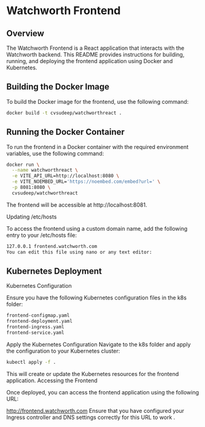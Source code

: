 
# Watchworth Frontend

## Overview

The Watchworth Frontend is a React application that interacts with the Watchworth backend. This README provides instructions for building, running, and deploying the frontend application using Docker and Kubernetes.

## Building the Docker Image

To build the Docker image for the frontend, use the following command:

```bash
docker build -t cvsudeep/watchworthreact .
```

## Running the Docker Container

To run the frontend in a Docker container with the required environment variables, use the following command:

```bash
docker run \
  --name watchworthreact \
  -e VITE_API_URL=http://localhost:8080 \
  -e VITE_NOEMBED_URL='https://noembed.com/embed?url=' \
  -p 8081:8080 \
  cvsudeep/watchworthreact
  ```

The frontend will be accessible at http://localhost:8081.

Updating /etc/hosts

To access the frontend using a custom domain name, add the following entry to your /etc/hosts file:

```bash
127.0.0.1 frontend.watchworth.com
You can edit this file using nano or any text editor:
```


## Kubernetes Deployment

Kubernetes Configuration

Ensure you have the following Kubernetes configuration files in the k8s folder:
```bash
frontend-configmap.yaml
frontend-deployment.yaml
frontend-ingress.yaml
frontend-service.yaml
```
Apply the Kubernetes Configuration
Navigate to the k8s folder and apply the configuration to your Kubernetes cluster:

```bash
kubectl apply -f .
```

This will create or update the Kubernetes resources for the frontend application.
Accessing the Frontend

Once deployed, you can access the frontend application using the following URL:


http://frontend.watchworth.com
Ensure that you have configured your Ingress controller and DNS settings correctly for this URL to work .